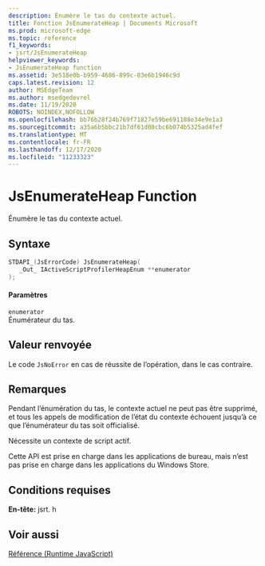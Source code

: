 ```yaml
---
description: Énumère le tas du contexte actuel.
title: Fonction JsEnumerateHeap | Documents Microsoft
ms.prod: microsoft-edge
ms.topic: reference
f1_keywords:
- jsrt/JsEnumerateHeap
helpviewer_keywords:
- JsEnumerateHeap function
ms.assetid: 3e518e0b-b959-4686-899c-83e6b1946c9d
caps.latest.revision: 12
author: MSEdgeTeam
ms.author: msedgedevrel
ms.date: 11/19/2020
ROBOTS: NOINDEX,NOFOLLOW
ms.openlocfilehash: bb76b28f24b769f71827e59be691188e34e9e1a3
ms.sourcegitcommit: a35a6b5bbc21b7df61d08cbc6b074b5325ad4fef
ms.translationtype: MT
ms.contentlocale: fr-FR
ms.lasthandoff: 12/17/2020
ms.locfileid: "11233323"
---
```

# JsEnumerateHeap Function

Énumère le tas du contexte actuel.  
  
## Syntaxe  
  
```cpp  
STDAPI_(JsErrorCode) JsEnumerateHeap(  
   _Out_ IActiveScriptProfilerHeapEnum **enumerator  
);  
```  
  
#### Paramètres  
 `enumerator`  
 Énumérateur du tas.  
  
## Valeur renvoyée  
 Le code `JsNoError` en cas de réussite de l’opération, dans le cas contraire.  
  
## Remarques  
 Pendant l’énumération du tas, le contexte actuel ne peut pas être supprimé, et tous les appels de modification de l’état du contexte échouent jusqu’à ce que l’énumérateur du tas soit officialisé.  
  
 Nécessite un contexte de script actif.  
  
 Cette API est prise en charge dans les applications de bureau, mais n’est pas prise en charge dans les applications du Windows Store.  
  
## Conditions requises  
 **En-tête:** jsrt. h  
  
## Voir aussi  
 [Référence (Runtime JavaScript)](../chakra-hosting/reference-javascript-runtime.md)
